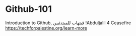 # Github-101
Introduction to Github, قيتهاب للمبتدئيين
!Abduljalil 4 Ceasefire https://techforpalestine.org/learn-more